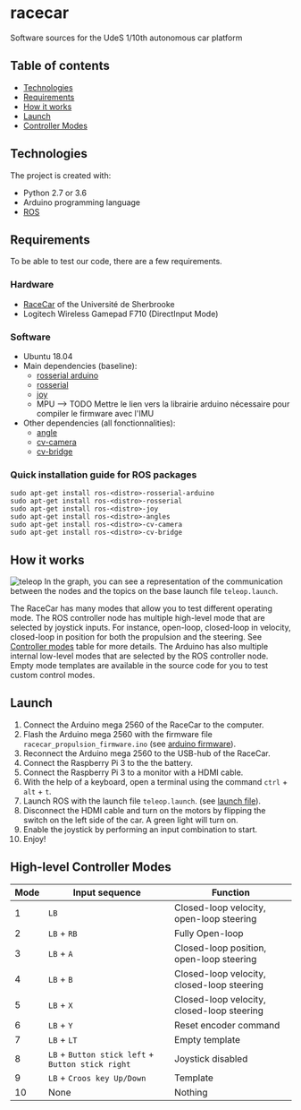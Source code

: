 # racecar
Software sources for the UdeS 1/10th autonomous car platform

## Table of contents
* [Technologies](#technologies)
* [Requirements](#requirements)
* [How it works](#how-it-works)
* [Launch](#launch)
* [Controller Modes](#controller-modes)

## Technologies
The project is created with:
* Python 2.7 or 3.6
* Arduino programming language
* [ROS](http://wiki.ros.org/ROS/Installation)

## Requirements
To be able to test our code, there are a few requirements.

### Hardware
* [RaceCar](https://cad.onshape.com/documents/9d3f435f340b50b281de3ac4/w/60d94a6915ed0711b2290521/e/45c11c7ee9e7e6dfaec5c7e5) of the Université de Sherbrooke
* Logitech Wireless Gamepad F710 (DirectInput Mode)

### Software
* Ubuntu 18.04 
* Main dependencies (baseline):
	* [rosserial arduino](http://wiki.ros.org/rosserial_arduino)
	* [rosserial](http://wiki.ros.org/rosserial)
	* [joy](http://wiki.ros.org/joy)
	* MPU  --> TODO Mettre le lien vers la librairie arduino nécessaire pour compiler le firmware avec l'IMU
* Other dependencies (all fonctionnalities):
	* [angle](http://wiki.ros.org/angles)
	* [cv-camera](http://wiki.ros.org/cv_camera)
	* [cv-bridge](http://wiki.ros.org/cv_bridge)

### Quick installation guide for ROS packages
```
sudo apt-get install ros-<distro>-rosserial-arduino
sudo apt-get install ros-<distro>-rosserial
sudo apt-get install ros-<distro>-joy
sudo apt-get install ros-<distro>-angles
sudo apt-get install ros-<distro>-cv-camera
sudo apt-get install ros-<distro>-cv-bridge
```	
## How it works
![](https://github.com/SherbyRobotics/racecar/blob/master/images/Racecar_rqt_graph_teleop.png "teleop" )
In the graph, you can see a representation of the communication between the nodes and the topics on the base launch file `teleop.launch`. 

The RaceCar has many modes that allow you to test different operating mode. The ROS controller node has multiple high-level mode that are selected by joystick inputs. For instance, open-loop, closed-loop in velocity, closed-loop in position for both the propulsion and the steering. See [Controller modes](#controller-modes)  table for more details.  The Arduino has also multiple internal low-level modes that are selected by the ROS controller node. Empty mode templates are available in the source code for you to test custom control modes.

## Launch
1. Connect the Arduino mega 2560 of the RaceCar to the computer.
2. Flash the Arduino mega 2560 with the firmware file `racecar_propulsion_firmware.ino` (see [arduino firmware](https://github.com/SherbyRobotics/racecar/tree/master/racecar_arduino/racecar_propulsion_firmware)).
3. Reconnect the Arduino mega 2560 to the USB-hub of the RaceCar.
4. Connect the Raspberry Pi 3 to the the battery.
5. Connect the Raspberry Pi 3 to a monitor with a HDMI cable.
6. With the help of a keyboard, open a terminal using the command `ctrl` + `alt` + `t`.
7. Launch ROS with the launch file `teleop.launch`. (see [launch file](https://github.com/SherbyRobotics/slash/tree/master/racecar/racecar_bringup/launch)).
8. Disconnect the HDMI cable and turn on the motors by flipping the switch on the left side of the car. A green light will turn on.
9. Enable the joystick by performing an input combination to start.
10. Enjoy!

## High-level Controller Modes
Mode | Input sequence | Function
-|-|-
1|`LB`| Closed-loop velocity, open-loop steering
2|`LB` + `RB`|Fully Open-loop
3|`LB` + `A`|Closed-loop position, open-loop steering
4|`LB` + `B`|Closed-loop velocity, closed-loop steering
5|`LB` + `X`|Closed-loop velocity, closed-loop steering
6|`LB` + `Y`|Reset encoder command
7|`LB` + `LT`|Empty template
8|`LB` + `Button stick left` + `Button stick right`|Joystick disabled
9|`LB` + `Croos key Up/Down`|Template
10|None|Nothing 

